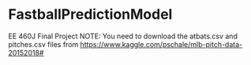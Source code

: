 # FastballPredictionModel
EE 460J Final Project
NOTE: You need to download the atbats.csv and pitches.csv files from https://www.kaggle.com/pschale/mlb-pitch-data-20152018#
